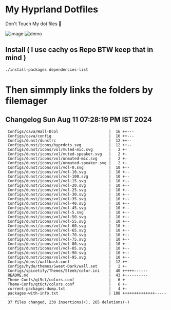 # My Hyprland Dotfiles
  Don't Touch My dot files 🙂
 

  ![image](https://github.com/ALEX5402/dotfiles/assets/76860596/2fbe6020-4d76-4cf7-b052-58ff43cda405)
  ![demo](https://github.com/ALEX5402/dotfiles/assets/76860596/ff68bba7-e8da-49d3-a716-3ed3d73cfc25)

## Install ( I use cachy os Repo BTW keep that in mind )
``` ./install-packages dependencies-list ```

# Then simmply links the folders by filemager
 
## Changelog Sun Aug 11 07:28:19 PM IST 2024
```
 Configs/cava/Wall-Dcol                      |  16 ++---
 Configs/cava/config                         |  16 ++---
 Configs/dunst/dunstrc                       |  12 ++--
 Configs/dunst/icons/hyprdots.svg            |  12 ++--
 Configs/dunst/icons/vol/muted-mic.svg       |   2 +-
 Configs/dunst/icons/vol/muted-speaker.svg   |   2 +-
 Configs/dunst/icons/vol/unmuted-mic.svg     |   2 +-
 Configs/dunst/icons/vol/unmuted-speaker.svg |   2 +-
 Configs/dunst/icons/vol/vol-0.svg           |  10 +--
 Configs/dunst/icons/vol/vol-10.svg          |  10 +--
 Configs/dunst/icons/vol/vol-100.svg         |  10 +--
 Configs/dunst/icons/vol/vol-15.svg          |  10 +--
 Configs/dunst/icons/vol/vol-20.svg          |  10 +--
 Configs/dunst/icons/vol/vol-25.svg          |  10 +--
 Configs/dunst/icons/vol/vol-30.svg          |  10 +--
 Configs/dunst/icons/vol/vol-35.svg          |  10 +--
 Configs/dunst/icons/vol/vol-40.svg          |  10 +--
 Configs/dunst/icons/vol/vol-45.svg          |  10 +--
 Configs/dunst/icons/vol/vol-5.svg           |  10 +--
 Configs/dunst/icons/vol/vol-50.svg          |  10 +--
 Configs/dunst/icons/vol/vol-55.svg          |  10 +--
 Configs/dunst/icons/vol/vol-60.svg          |  10 +--
 Configs/dunst/icons/vol/vol-65.svg          |  10 +--
 Configs/dunst/icons/vol/vol-70.svg          |  10 +--
 Configs/dunst/icons/vol/vol-75.svg          |  10 +--
 Configs/dunst/icons/vol/vol-80.svg          |  10 +--
 Configs/dunst/icons/vol/vol-85.svg          |  10 +--
 Configs/dunst/icons/vol/vol-90.svg          |  10 +--
 Configs/dunst/icons/vol/vol-95.svg          |  10 +--
 Configs/dunst/wallbash.conf                 |  12 ++--
 Configs/hyde/themes/Sweet-Dark/wall.set     |   2 +-
 Configs/spicetify/Themes/Sleek/color.ini    |  40 +++++------
 README.md                                   |  43 +----------
 Theme-Confs/qt5ct/colors.conf               |   6 +-
 Theme-Confs/qt6ct/colors.conf               |   6 +-
 current-packages-dump.txt                   |   4 +-
 packages-with-info.txt                      | 108 ++++++++++++++--------------
 37 files changed, 230 insertions(+), 265 deletions(-)
```
 
